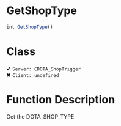 # GetShopType
```js
int GetShopType()
```
# Class
✔ `Server: CDOTA_ShopTrigger`  
✖ `Client: undefined`  

# Function Description
Get the DOTA_SHOP_TYPE
